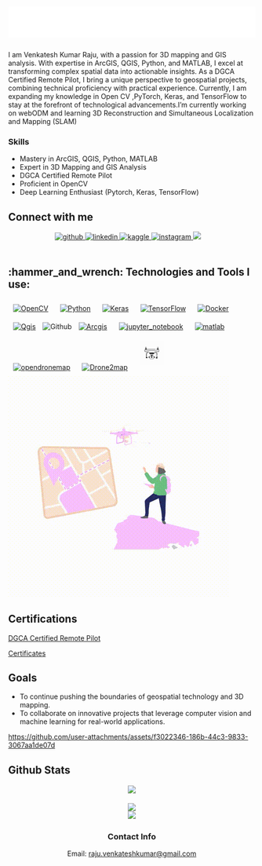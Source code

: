 
<h1 align="center">
  <img src="https://github.com/venkateshkumarraju/venkateshkumarraju/blob/main/name.svg"VENKATESH KUMAR RAJU" />
</h1>
I am Venkatesh Kumar Raju, with a passion for 3D mapping and GIS analysis. With expertise in ArcGIS, QGIS, Python, and MATLAB, I excel at transforming complex spatial data into actionable insights. As a DGCA Certified Remote Pilot, I bring a unique perspective to geospatial projects, combining technical proficiency with practical experience. Currently, I am expanding my knowledge in Open CV ,PyTorch, Keras, and TensorFlow to stay at the forefront of technological advancements.I’m currently working on webODM and learning 3D Reconstruction and Simultaneous Localization and Mapping (SLAM)



### Skills
- Mastery in ArcGIS, QGIS, Python, MATLAB
- Expert in 3D Mapping and GIS Analysis
- DGCA Certified Remote Pilot
- Proficient in OpenCV
- Deep Learning Enthusiast (Pytorch, Keras, TensorFlow)

## Connect with me  
<div align="center">
<a href="https://github.com/venkateshkumarraju" target="_blank">
<img src=https://img.shields.io/badge/github-%2324292e.svg?&style=for-the-badge&logo=github&logoColor=white alt=github style="margin-bottom: 5px;" />
</a>
<a href="https://linkedin.com/in/venkatesh-kumar-raju" target="_blank">
<img src=https://img.shields.io/badge/linkedin-%231E77B5.svg?&style=for-the-badge&logo=linkedin&logoColor=white alt=linkedin style="margin-bottom: 5px;" />
</a>
<a href="https://www.kaggle.com/venkateshkumarraju" target="_blank">
<img src=https://img.shields.io/badge/kaggle-%2344BAE8.svg?&style=for-the-badge&logo=kaggle&logoColor=white alt=kaggle style="margin-bottom: 5px;" />
</a>
<a href="https://instagram.com/venkatesh_kumar_r" target="_blank">
<img src=https://img.shields.io/badge/instagram-%23000000.svg?&style=for-the-badge&logo=instagram&logoColor=white alt=instagram style="margin-bottom: 5px;" />
<a target="_blank"href="https://www.hackerrank.com/profile/raju_venkatesh"><img src="https://img.shields.io/badge/-Hackerrank-2EC866?style=for-the-badge&logo=HackerRank&logoColor=white" /></a>&nbsp;&nbsp;&nbsp;&nbsp; 


</div>  
<br/>  








<h2 align="left">:hammer_and_wrench: Technologies and Tools I use:</h2>
<div align="left">  
<a href="https://opencv.org/" target="_blank"><img style="margin: 10px" src="https://profilinator.rishav.dev/skills-assets/opencv-icon.svg" alt="OpenCV" height="50" /></a>  
<a href="https://www.python.org/" target="_blank"><img style="margin: 10px" src="https://profilinator.rishav.dev/skills-assets/python-original.svg" alt="Python" height="50" /></a>  
<a href="https://keras.io/" target="_blank"><img style="margin: 10px" src="https://profilinator.rishav.dev/skills-assets/keras.png" alt="Keras" height="50" /></a>  
<a href="https://www.tensorflow.org/" target="_blank"><img style="margin: 10px" src="https://profilinator.rishav.dev/skills-assets/tensorflow-icon.svg" alt="TensorFlow" height="50" /></a>  
<a href="https://www.docker.com/" target="_blank"><img style="margin: 10px" src="https://profilinator.rishav.dev/skills-assets/docker-original-wordmark.svg" alt="Docker" height="50" /></a>  
<a href="https://www.qgis.org/" target="_blank"><img style="margin: 10px" src="https://qgis.github.io/qgis-uni-navigation/logo.svg" alt="Qgis" height="50" /></a> 
<img  src="https://github.com/CyrisXD/CyrisXD/raw/master/assets/Github.png" alt="Github"/> 
<a href="https://www.arcgis.com/index.html" target="_blank"><img style="margin: 10px" src="https://www.arcgis.com/graphics/arcgis-online-icon.png" alt="Arcgis" height="50" /></a> 
<a href="https://jupyter.org/" target="_blank"><img style="margin: 10px" src="https://jupyter.org/assets/logos/logomark-orangebody-greyplanets.svg" alt="jupyter_notebook" height="50" /></a> 
<a href="https://matlab.mathworks.com/" target="_blank"><img style="margin: 10px" src="https://upload.wikimedia.org/wikipedia/commons/thumb/2/21/Matlab_Logo.png/670px-Matlab_Logo.png" alt="matlab" height="50" /></a> 
<a href="https://www.opendronemap.org/odm/" target="_blank"><img style="margin: 10px" src="https://opendronemap.org/wp-content/uploads/2018/07/odm-logo.svg"alt="opendronemap" height="50" /></a> 
<a href="https://www.esri.com/en-us/arcgis/products/arcgis-drone2map/overview" target="_blank"><img style="margin: 10px" src="https://www.esri.com/content/dam/esrisites/en-us/common/icons/product-logos/Drone2Map.png"alt="Drone2map" height="50" /></a> 
<a href="https://github.com/venkateshkumarraju/venkateshkumarraju/blob/main/assets/drone-camera-animated-icon-download-in-lottie-json-gif-static-svg-file-formats--surveillance-aerial-photography-artificial-intelligence-pack-science-technology-icons-8992810.gif?raw=true" target="_blank"><img style="margin: 10px" src="assets/drone-camera-animated-icon-download-in-lottie-json-gif-static-svg-file-formats--surveillance-aerial-photography-artificial-intelligence-pack-science-technology-icons-8992810.gif"alt="Drone" height="50" /></a> 
</div>  

<img src="assets/boy-is-finding-location-through-drone-camera-12188648-10088033 (1).gif"/>
  
## Certifications

[DGCA Certified Remote Pilot](https://github.com/venkateshkumarraju/venkateshkumarraju/blob/main/assets/certificate/35-VENKATESHKUMAR%20R%20GC_20240308_0001.pdf)

[Certificates](https://github.com/venkateshkumarraju/venkateshkumarraju/tree/main/assets/certificate)

## Goals
- To continue pushing the boundaries of geospatial technology and 3D mapping.
- To collaborate on innovative projects that leverage computer vision and machine learning for real-world applications.




https://github.com/user-attachments/assets/f3022346-186b-44c3-9833-3067aa1de07d



## Github Stats  
<div align="center"><img src="https://github-readme-stats.vercel.app/api?username=venkateshkumarraju&show_icons=true&count_private=true&hide_border=true"align="center" /></div>  

<br/>  
<div align="center">
<img src="https://komarev.com/ghpvc/?username=venkateshkumarraju&&style=flat-square" align="center" />
</div> 
<div align="center">
<img height="50%" width="auto" src ="https://github-readme-stats.vercel.app/api/top-langs/?username=venkateshkumarraju&layout=compact&hide_border=true&theme=darcula&bg_color=00000000&langs_count=6&hide=jupyter%20notebook,tex,css,php&exclude_repo=Pacman-AI">
<br/>


### Contact Info
Email: raju.venkateshkumar@gmail.com

<!---
venkateshkumarraju/venkateshkumarraju is a ✨ special ✨ repository because its `README.md` (this file) appears on your GitHub profile.
You can click the Preview link to take a look at your changes.
--->
